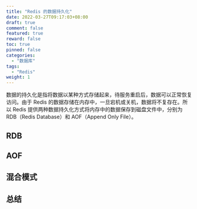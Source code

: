 ```yaml
---
title: "Redis 的数据持久化"
date: 2022-03-27T09:17:03+08:00
draft: true
comment: false
featured: true
reward: false
toc: true
pinned: false
categories:
  - "数据库"
tags:
  - "Redis"
weight: 1
---
```


数据的持久化是指将数据以某种方式存储起来，待服务重启后，数据可以正常恢复访问。由于 Redis 的数据存储在内存中，一旦宕机或关机，数据将不复存在。所以 Redis 提供两种数据持久化方式将内存中的数据保存到磁盘文件中，分别为 RDB（Redis Database）和 AOF（Append Only File）。

<!--more-->

## RDB



## AOF



## 混合模式



## 总结

